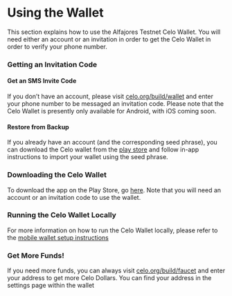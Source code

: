 # Using the Wallet

This section explains how to use the Alfajores Testnet Celo Wallet. You will need either an account or an invitation in order to get the Celo Wallet in order to verify your phone number.

### Getting an Invitation Code

#### Get an SMS Invite Code

If you don’t have an account, please visit [celo.org/build/wallet](https://celo.org/build/wallet) and enter your phone number to be messaged an invitation code. Please note that the Celo Wallet is presently only available for Android, with iOS coming soon.

#### Restore from Backup

If you already have an account \(and the corresponding seed phrase\), you can download the Celo wallet from the [play store](https://play.google.com/store/apps/details?id=org.celo.mobile.alfajores) and follow in-app instructions to import your wallet using the seed phrase.

### Downloading the Celo Wallet

To download the app on the Play Store, go [here](https://play.google.com/store/apps/details?id=org.celo.mobile.alfajores). Note that you will need an account or an invitation code to use the wallet.

### Running the Celo Wallet Locally

For more information on how to run the Celo Wallet locally, please refer to the [mobile wallet setup instructions](../../celo-codebase/wallet/intro.md)

### Get More Funds!

If you need more funds, you can always visit [celo.org/build/faucet](https://celo.org/build/faucet) and enter your address to get more Celo Dollars. You can find your address in the settings page within the wallet
